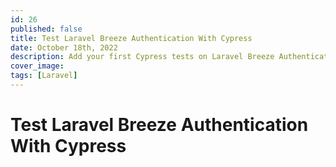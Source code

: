 ```yaml
---
id: 26
published: false
title: Test Laravel Breeze Authentication With Cypress
date: October 18th, 2022
description: Add your first Cypress tests on Laravel Breeze Authentication
cover_image:
tags: [Laravel]
---
```


# Test Laravel Breeze Authentication With Cypress